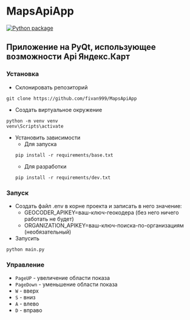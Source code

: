 # MapsApiApp
[![Python package](https://github.com/fivan999/MapsApiApp/actions/workflows/python-package.yml/badge.svg)](https://github.com/fivan999/MapsApiApp/actions/workflows/python-package.yml)
## Приложение на PyQt, использующее возможности Api Яндекс.Карт

### Установка
- Склонировать репозиторий
```
git clone https://github.com/fivan999/MapsApiApp
```
- Создать виртуальное окружение
```
python -m venv venv
venv\Scripts\activate
```
- Установить зависимости
    - Для запуска
    ```
    pip install -r requirements/base.txt

    ```
    - Для разработки
    ```
    pip install -r requirements/dev.txt
    ```
### Запуск
- Создать файл .env в корне проекта и записать в него значение:
    - GEOCODER_APIKEY=ваш-ключ-геокодера (без него ничего работать не будет)
    - ORGANIZATION_APIKEY=ваш-ключ-поиска-по-организациям (необязательный)
- Запусить 
```
python main.py
```
### Управление
- ```PageUP``` - увеличение области показа
- ```PageDown``` - уменьшение области показа
- ```W``` - вверх
- ```S``` - вниз
- ```A``` - влево
- ```D``` - вправо
